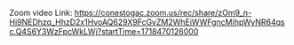 Zoom video Link:
https://conestogac.zoom.us/rec/share/zOm9_n-Hi9NEDhzq_HhzD2x1HvoAQ629X9FcGvZM2WhEiWWFgncMihpWyNR64qsc.Q4S6Y3WzFpcWkLWj?startTime=1718470126000
